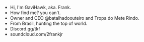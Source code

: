 - Hi, I'm GaviHawk, aka. Frank.
- How find me? you can't.
- Owner and CEO @batalhadoouteiro and Tropa do Mete Rindo.
- From Brasil, hunting the top of world.
- Discord.gg/tkf
- soundcloud.com/2frankjr

